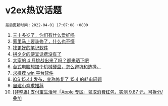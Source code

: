 # v2ex热议话题

`最后更新时间：2022-04-01 17:07:08 +0800`

1. [三十多岁了，你们有什么爱好吗](https://www.v2ex.com/t/844250)
1. [家里马上要装修了，什么也不懂](https://www.v2ex.com/t/844240)
1. [找更好的笔记软件](https://www.v2ex.com/t/844271)
1. [拼夕夕的便宜话费没有了](https://www.v2ex.com/t/844208)
1. [大家的 4 月挑战出来了吗？都来晒下吧](https://www.v2ex.com/t/844283)
1. [台式电脑想加个机械硬盘，怎么避坑和选择。](https://www.v2ex.com/t/844228)
1. [求推荐 win 平台软件](https://www.v2ex.com/t/844262)
1. [iOS 15.4.1 发布，宣称修复了 15.4 的耗电问题](https://www.v2ex.com/t/844207)
1. [自建小鸡求推荐](https://www.v2ex.com/t/844188)
1. [[非整蛊] 支付宝生活号「Apple 专区」领取消费红包，实测 9.87 元，可拆分/叠加](https://www.v2ex.com/t/844236)

